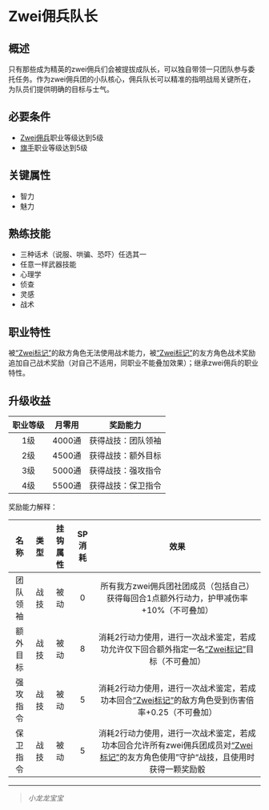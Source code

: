 # Zwei佣兵队长

## 概述

只有那些成为精英的zwei佣兵们会被提拔成队长，可以独自带领一只团队参与委托任务。作为zwei佣兵团的小队核心，佣兵队长可以精准的指明战局关键所在，为队员们提供明确的目标与士气。

## 必要条件

* <a href="../zwei-mercenary" target="_blank">Zwei佣兵</a>职业等级达到5级
* <a href="../../../basicJob/Standard-bearer" target="_blank">旗手</a>职业等级达到5级

## 关键属性

* 智力
* 魅力

## 熟练技能

* 三种话术（说服、哄骗、恐吓）任选其一
* 任意一样武器技能
* 心理学
* 侦查
* 灵感
* 战术

## 职业特性

被<a href="../../../../status/mark/#Zwei标记" target="_blank">“Zwei标记”</a>的敌方角色无法使用战术能力，被<a href="../../../../status/mark/#Zwei标记" target="_blank">“Zwei标记”</a>的友方角色战术奖励追加自己战术奖励（对自己不适用，同职业不能叠加效果）；继承zwei佣兵的职业特性。

## 升级收益

职业等级|月零用|奖励能力
:--:|:--:|:--:
1级|4000通|获得战技：团队领袖
2级|4500通|获得战技：额外目标
3级|5000通|获得战技：强攻指令
4级|5500通|获得战技：保卫指令

奖励能力解释：

名称|类型|挂钩属性|SP消耗|效果
:--:|:--:|:--:|:--:|:--:
团队领袖|战技|被动|0|所有我方zwei佣兵团社团成员（包括自己）获得每回合1点额外行动力，护甲减伤率+10%（不可叠加）
额外目标|战技|被动|8|消耗2行动力使用，进行一次战术鉴定，若成功允许仅下回合额外指定一名<a href="../../../../status/mark/#Zwei标记" target="_blank">“Zwei标记”</a>目标（不可叠加）
强攻指令|战技|被动|5|消耗2行动力使用，进行一次战术鉴定，若成功本回合<a href="../../../../status/mark/#Zwei标记" target="_blank">“Zwei标记”</a>的敌方角色受到伤害倍率+0.25（不可叠加）
保卫指令|战技|被动|5|消耗2行动力使用，进行一次战术鉴定，若成功本回合允许所有zwei佣兵团成员对<a href="../../../../status/mark/#Zwei标记" target="_blank">“Zwei标记”</a>的友方角色使用”守护“战技，且使用时获得一颗奖励骰

---

> *小龙龙宝宝*